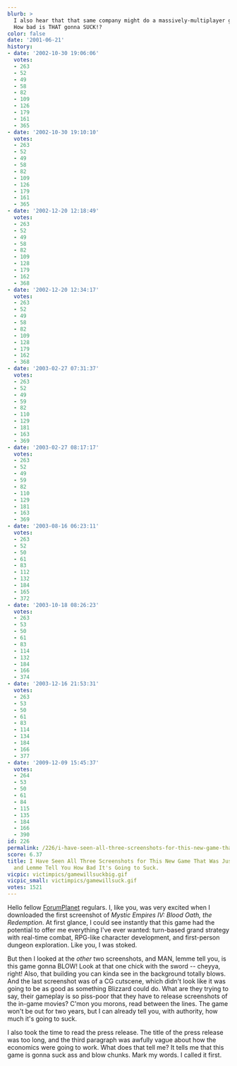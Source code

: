 ```yaml
---
blurb: >
  I also hear that that same company might do a massively-multiplayer game. WHOO-aa!
  How bad is THAT gonna SUCK!?
color: false
date: '2001-06-21'
history:
- date: '2002-10-30 19:06:06'
  votes:
  - 263
  - 52
  - 49
  - 58
  - 82
  - 109
  - 126
  - 179
  - 161
  - 365
- date: '2002-10-30 19:10:10'
  votes:
  - 263
  - 52
  - 49
  - 58
  - 82
  - 109
  - 126
  - 179
  - 161
  - 365
- date: '2002-12-20 12:18:49'
  votes:
  - 263
  - 52
  - 49
  - 58
  - 82
  - 109
  - 128
  - 179
  - 162
  - 368
- date: '2002-12-20 12:34:17'
  votes:
  - 263
  - 52
  - 49
  - 58
  - 82
  - 109
  - 128
  - 179
  - 162
  - 368
- date: '2003-02-27 07:31:37'
  votes:
  - 263
  - 52
  - 49
  - 59
  - 82
  - 110
  - 129
  - 181
  - 163
  - 369
- date: '2003-02-27 08:17:17'
  votes:
  - 263
  - 52
  - 49
  - 59
  - 82
  - 110
  - 129
  - 181
  - 163
  - 369
- date: '2003-08-16 06:23:11'
  votes:
  - 263
  - 52
  - 50
  - 61
  - 83
  - 112
  - 132
  - 184
  - 165
  - 372
- date: '2003-10-18 08:26:23'
  votes:
  - 263
  - 53
  - 50
  - 61
  - 83
  - 114
  - 132
  - 184
  - 166
  - 374
- date: '2003-12-16 21:53:31'
  votes:
  - 263
  - 53
  - 50
  - 61
  - 83
  - 114
  - 134
  - 184
  - 166
  - 377
- date: '2009-12-09 15:45:37'
  votes:
  - 264
  - 53
  - 50
  - 61
  - 84
  - 115
  - 135
  - 184
  - 166
  - 390
id: 226
permalink: /226/i-have-seen-all-three-screenshots-for-this-new-game-that-was-just-announced-and-lemme-tell-you-how-bad-its-going-to-suck/
score: 6.37
title: I Have Seen All Three Screenshots for This New Game That Was Just Announced
  and Lemme Tell You How Bad It's Going to Suck.
vicpic: victimpics/gamewillsuckbig.gif
vicpic_small: victimpics/gamewillsuck.gif
votes: 1521
---
```


Hello fellow
[ForumPlanet](http://web.archive.org/web/20010621000000/http://www.forumplanet.com/)
regulars. I, like you, was very excited when I downloaded the first
screenshot of *Mystic Empires IV: Blood Oath, the Redemption*. At first
glance, I could see instantly that this game had the potential to offer
me everything I've ever wanted: turn-based grand strategy with real-time
combat, RPG-like character development, and first-person dungeon
exploration. Like you, I was stoked.

But then I looked at the *other* two screenshots, and MAN, lemme tell
you, is this game gonna BLOW! Look at that one chick with the sword --
cheyya, right! Also, that building you can kinda see in the background
totally blows. And the last screenshot was of a CG cutscene, which
didn't look like it was going to be as good as something Blizzard could
do. What are they trying to say, their gameplay is so piss-poor that
they have to release screenshots of the in-game movies? C'mon you
morons, read between the lines. The game won't be out for two years, but
I can already tell you, with authority, how much it's going to suck.

I also took the time to read the press release. The title of the press
release was too long, and the third paragraph was awfully vague about
how the economics were going to work. What does that tell me? It tells
me that this game is gonna suck ass and blow chunks. Mark my words. I
called it first.
